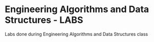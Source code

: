# Engineering Algorithms and Data Structures - LABS
 Labs done during Engineering Algorithms and Data Structures class
